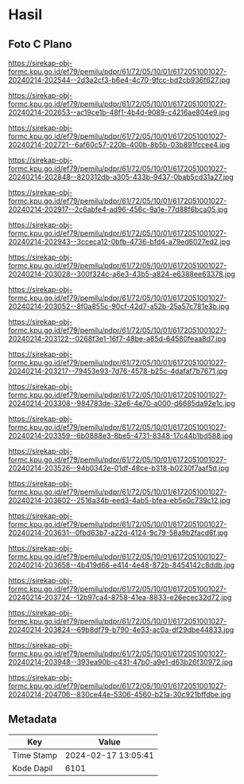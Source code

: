 # Hasil

## Foto C Plano

https://sirekap-obj-formc.kpu.go.id/ef79/pemilu/pdpr/61/72/05/10/01/6172051001027-20240214-202544--2d3a2cf3-b6e4-4c70-9fcc-bd2cb936f627.jpg

https://sirekap-obj-formc.kpu.go.id/ef79/pemilu/pdpr/61/72/05/10/01/6172051001027-20240214-202653--ac19ce1b-48f1-4b4d-9089-c4216ae804e9.jpg

https://sirekap-obj-formc.kpu.go.id/ef79/pemilu/pdpr/61/72/05/10/01/6172051001027-20240214-202721--6af60c57-220b-400b-8b5b-03b891fccee4.jpg

https://sirekap-obj-formc.kpu.go.id/ef79/pemilu/pdpr/61/72/05/10/01/6172051001027-20240214-202848--820312db-a305-433b-9437-0bab5cd31a27.jpg

https://sirekap-obj-formc.kpu.go.id/ef79/pemilu/pdpr/61/72/05/10/01/6172051001027-20240214-202917--2c6abfe4-ad96-456c-9a1e-77d88f6bca05.jpg

https://sirekap-obj-formc.kpu.go.id/ef79/pemilu/pdpr/61/72/05/10/01/6172051001027-20240214-202943--3cceca12-0bfb-4736-bfd4-a79ed6027ed2.jpg

https://sirekap-obj-formc.kpu.go.id/ef79/pemilu/pdpr/61/72/05/10/01/6172051001027-20240214-203028--300f324c-a6e3-43b5-a824-e6388ee63378.jpg

https://sirekap-obj-formc.kpu.go.id/ef79/pemilu/pdpr/61/72/05/10/01/6172051001027-20240214-203052--8f0a855c-90cf-42d7-a52b-25a57c781e3b.jpg

https://sirekap-obj-formc.kpu.go.id/ef79/pemilu/pdpr/61/72/05/10/01/6172051001027-20240214-203122--0268f3e1-16f7-48be-a85d-64580feaa8d7.jpg

https://sirekap-obj-formc.kpu.go.id/ef79/pemilu/pdpr/61/72/05/10/01/6172051001027-20240214-203217--79453e93-7d76-4578-b25c-4dafaf7b7671.jpg

https://sirekap-obj-formc.kpu.go.id/ef79/pemilu/pdpr/61/72/05/10/01/6172051001027-20240214-203308--984783de-32e6-4e70-a000-d6685da92e1c.jpg

https://sirekap-obj-formc.kpu.go.id/ef79/pemilu/pdpr/61/72/05/10/01/6172051001027-20240214-203359--6b0888e3-8be5-4731-8348-17c44b1bd588.jpg

https://sirekap-obj-formc.kpu.go.id/ef79/pemilu/pdpr/61/72/05/10/01/6172051001027-20240214-203526--94b0342e-01df-48ce-b318-b0230f7aaf5d.jpg

https://sirekap-obj-formc.kpu.go.id/ef79/pemilu/pdpr/61/72/05/10/01/6172051001027-20240214-203602--2516a34b-eed3-4ab5-bfea-eb5e0c739c12.jpg

https://sirekap-obj-formc.kpu.go.id/ef79/pemilu/pdpr/61/72/05/10/01/6172051001027-20240214-203631--0fbd63b7-a22d-4124-9c79-58a9b2facd6f.jpg

https://sirekap-obj-formc.kpu.go.id/ef79/pemilu/pdpr/61/72/05/10/01/6172051001027-20240214-203658--4b419d66-e414-4e48-872b-8454142c8ddb.jpg

https://sirekap-obj-formc.kpu.go.id/ef79/pemilu/pdpr/61/72/05/10/01/6172051001027-20240214-203724--12b97ca4-8758-41ea-8833-e26ecec32d72.jpg

https://sirekap-obj-formc.kpu.go.id/ef79/pemilu/pdpr/61/72/05/10/01/6172051001027-20240214-203824--69b8df79-b790-4e33-ac0a-df29dbe44833.jpg

https://sirekap-obj-formc.kpu.go.id/ef79/pemilu/pdpr/61/72/05/10/01/6172051001027-20240214-203948--393ea90b-c431-47b0-a9e1-d63b26f30972.jpg

https://sirekap-obj-formc.kpu.go.id/ef79/pemilu/pdpr/61/72/05/10/01/6172051001027-20240214-204706--830ce44e-5306-4560-b21a-30c921bffdbe.jpg


## Metadata

| Key        | Value               |
| ---------- | ------------------- |
| Time Stamp | 2024-02-17 13:05:41 |
| Kode Dapil | 6101                |



